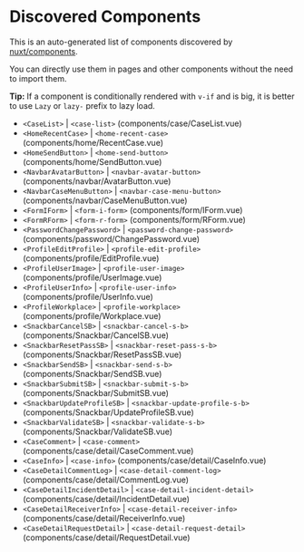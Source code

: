 # Discovered Components

This is an auto-generated list of components discovered by [nuxt/components](https://github.com/nuxt/components).

You can directly use them in pages and other components without the need to import them.

**Tip:** If a component is conditionally rendered with `v-if` and is big, it is better to use `Lazy` or `lazy-` prefix to lazy load.

- `<CaseList>` | `<case-list>` (components/case/CaseList.vue)
- `<HomeRecentCase>` | `<home-recent-case>` (components/home/RecentCase.vue)
- `<HomeSendButton>` | `<home-send-button>` (components/home/SendButton.vue)
- `<NavbarAvatarButton>` | `<navbar-avatar-button>` (components/navbar/AvatarButton.vue)
- `<NavbarCaseMenuButton>` | `<navbar-case-menu-button>` (components/navbar/CaseMenuButton.vue)
- `<FormIForm>` | `<form-i-form>` (components/form/IForm.vue)
- `<FormRForm>` | `<form-r-form>` (components/form/RForm.vue)
- `<PasswordChangePassword>` | `<password-change-password>` (components/password/ChangePassword.vue)
- `<ProfileEditProfile>` | `<profile-edit-profile>` (components/profile/EditProfile.vue)
- `<ProfileUserImage>` | `<profile-user-image>` (components/profile/UserImage.vue)
- `<ProfileUserInfo>` | `<profile-user-info>` (components/profile/UserInfo.vue)
- `<ProfileWorkplace>` | `<profile-workplace>` (components/profile/Workplace.vue)
- `<SnackbarCancelSB>` | `<snackbar-cancel-s-b>` (components/Snackbar/CancelSB.vue)
- `<SnackbarResetPassSB>` | `<snackbar-reset-pass-s-b>` (components/Snackbar/ResetPassSB.vue)
- `<SnackbarSendSB>` | `<snackbar-send-s-b>` (components/Snackbar/SendSB.vue)
- `<SnackbarSubmitSB>` | `<snackbar-submit-s-b>` (components/Snackbar/SubmitSB.vue)
- `<SnackbarUpdateProfileSB>` | `<snackbar-update-profile-s-b>` (components/Snackbar/UpdateProfileSB.vue)
- `<SnackbarValidateSB>` | `<snackbar-validate-s-b>` (components/Snackbar/ValidateSB.vue)
- `<CaseComment>` | `<case-comment>` (components/case/detail/CaseComment.vue)
- `<CaseInfo>` | `<case-info>` (components/case/detail/CaseInfo.vue)
- `<CaseDetailCommentLog>` | `<case-detail-comment-log>` (components/case/detail/CommentLog.vue)
- `<CaseDetailIncidentDetail>` | `<case-detail-incident-detail>` (components/case/detail/IncidentDetail.vue)
- `<CaseDetailReceiverInfo>` | `<case-detail-receiver-info>` (components/case/detail/ReceiverInfo.vue)
- `<CaseDetailRequestDetail>` | `<case-detail-request-detail>` (components/case/detail/RequestDetail.vue)
